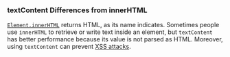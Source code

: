 ###  textContent Differences from innerHTML

[`Element.innerHTML`](https://developer.mozilla.org/en-US/docs/Web/API/Element/innerHTML "The Element property innerHTML gets or sets the HTML or XML markup contained within the element.")  returns HTML, as its name indicates. Sometimes people use  `innerHTML`  to retrieve or write text inside an element, but  `textContent`  has better performance because its value is not parsed as HTML. Moreover, using  `textContent`  can prevent  [XSS attacks](https://developer.mozilla.org/en-US/docs/Glossary/Cross-site_scripting).